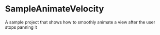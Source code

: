 SampleAnimateVelocity
=====================

A sample project that shows how to smoothly animate a view after the user stops panning it
